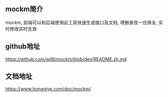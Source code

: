 ## mockm简介
mockm, 前端可以和后端使用此工具快速生成接口及文档, 增删查改一应俱全, 实时修改实时生效

## github地址
https://github.com/wll8/mockm/blob/dev/README.zh.md

## 文档地址
https://www.hongqiye.com/doc/mockm/